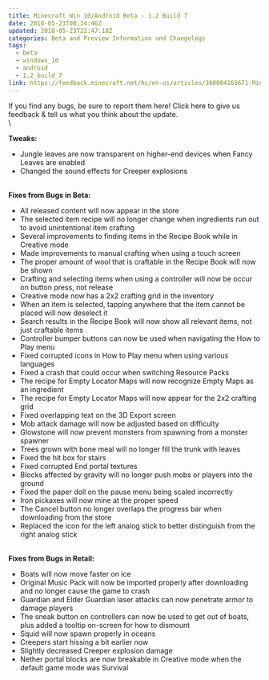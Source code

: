 ```yaml
---
title: Minecraft Win 10/Android Beta - 1.2 Build 7
date: 2018-05-23T08:34:46Z
updated: 2018-05-23T22:47:18Z
categories: Beta and Preview Information and Changelogs
tags:
  - beta
  - windows_10
  - android
  - 1.2_build_7
link: https://feedback.minecraft.net/hc/en-us/articles/360004165671-Minecraft-Win-10-Android-Beta-1-2-Build-7
---
```


If you find any bugs, be sure to report them here! Click here to give us feedback & tell us what you think about the update.\
\

**Tweaks:**

-   Jungle leaves are now transparent on higher-end devices when Fancy Leaves are enabled
-   Changed the sound effects for Creeper explosions

\
**Fixes from Bugs in Beta:**

-   All released content will now appear in the store
-   The selected item recipe will no longer change when ingredients run out to avoid unintentional item crafting
-   Several improvements to finding items in the Recipe Book while in Creative mode
-   Made improvements to manual crafting when using a touch screen
-   The proper amount of wool that is craftable in the Recipe Book will now be shown
-   Crafting and selecting items when using a controller will now be occur on button press, not release
-   Creative mode now has a 2x2 crafting grid in the inventory
-   When an item is selected, tapping anywhere that the item cannot be placed will now deselect it
-   Search results in the Recipe Book will now show all relevant items, not just craftable items
-   Controller bumper buttons can now be used when navigating the How to Play menu
-   Fixed corrupted icons in How to Play menu when using various languages
-   Fixed a crash that could occur when switching Resource Packs
-   The recipe for Empty Locator Maps will now recognize Empty Maps as an ingredient
-   The recipe for Empty Locator Maps will now appear for the 2x2 crafting grid
-   Fixed overlapping text on the 3D Export screen
-   Mob attack damage will now be adjusted based on difficulty
-   Glowstone will now prevent monsters from spawning from a monster spawner
-   Trees grown with bone meal will no longer fill the trunk with leaves
-   Fixed the hit box for stairs
-   Fixed corrupted End portal textures
-   Blocks affected by gravity will no longer push mobs or players into the ground
-   Fixed the paper doll on the pause menu being scaled incorrectly
-   Iron pickaxes will now mine at the proper speed
-   The Cancel button no longer overlaps the progress bar when downloading from the store
-   Replaced the icon for the left analog stick to better distinguish from the right analog stick

\
**Fixes from Bugs in Retail:**

-   Boats will now move faster on ice
-   Original Music Pack will now be imported properly after downloading and no longer cause the game to crash
-   Guardian and Elder Guardian laser attacks can now penetrate armor to damage players
-   The sneak button on controllers can now be used to get out of boats, plus added a tooltip on-screen for how to dismount
-   Squid will now spawn properly in oceans
-   Creepers start hissing a bit earlier now
-   Slightly decreased Creeper explosion damage
-   Nether portal blocks are now breakable in Creative mode when the default game mode was Survival

<div>

 

</div>
